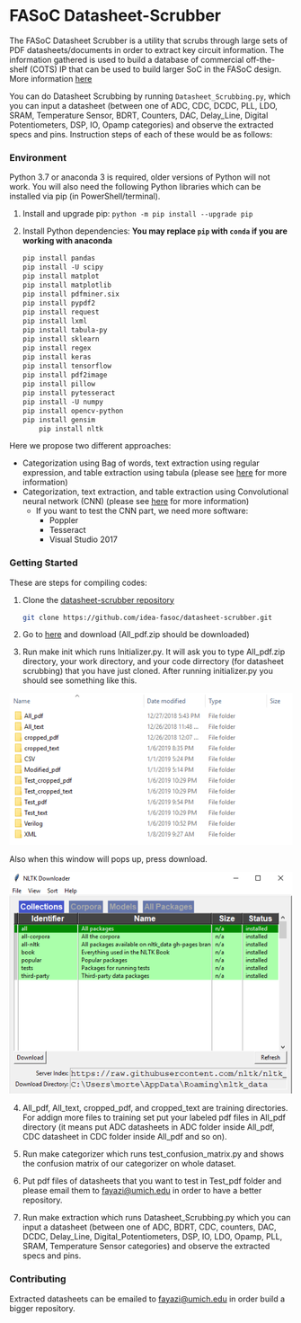 # FASoC Datasheet-Scrubber

The FASoC Datasheet Scrubber is a utility that scrubs through large sets of PDF datasheets/documents in order to extract key circuit information. The information gathered is used to build a database of commercial off-the-shelf (COTS) IP that can be used to build larger SoC in the FASoC design. More information [here](https://fasoc.engin.umich.edu/datasheet-scrubber)

You can do Datasheet Scrubbing by running `Datasheet_Scrubbing.py`, which you can input a datasheet (between one of ADC, CDC, DCDC, PLL, LDO, SRAM, Temperature Sensor, BDRT, Counters, DAC, Delay_Line, Digital Potentiometers, DSP, IO, Opamp categories) and observe the extracted specs and pins. Instruction steps of each of these would be as follows:

### Environment

Python 3.7 or anaconda 3 is required, older versions of Python will not work. You will also need the following Python libraries which can be installed via pip (in PowerShell/terminal).

1. Install and upgrade pip: `python -m pip install --upgrade pip`

2. Install Python dependencies: **You may replace `pip` with `conda` if you are working with anaconda**
	```
	pip install pandas
	pip install -U scipy
	pip install matplot
	pip install matplotlib
	pip install pdfminer.six
	pip install pypdf2
	pip install request
	pip install lxml
	pip install tabula-py
	pip install sklearn
	pip install regex
	pip install keras
	pip install tensorflow
	pip install pdf2image
	pip install pillow
	pip install pytesseract
	pip install -U numpy
	pip install opencv-python
	pip install gensim
        pip install nltk
	```
Here we propose two different approaches:
- Categorization using Bag of words, text extraction using regular expression, and table extraction using tabula (please see [here](https://github.com/chezou/tabula-py) for more information)
- Categorization, text extraction, and table extraction using Convolutional neural network (CNN) (please see [here](https://en.wikipedia.org/wiki/Convolutional_neural_network) for more information)
   - If you want to test the CNN part, we need more software:
     - Poppler
     - Tesseract
     - Visual Studio 2017

### Getting Started

These are steps for compiling codes:
1. Clone the [datasheet-scrubber repository](https://github.com/idea-fasoc/datasheet-scrubber)
	```bash
	git clone https://github.com/idea-fasoc/datasheet-scrubber.git
	```

2. Go to [here](https://www.dropbox.com/s/ad4nolrpxx4pks6/All_pdf.zip?dl=0) and download (All_pdf.zip should be downloaded)

3. Run make init which runs Initializer.py. It will ask you to type All_pdf.zip directory, your work directory, and your code dirrectory (for datasheet scrubbing) that you have just cloned. After running initializer.py you should see something like this.

![](src/docs/fig1.png)

Also when this window will pops up, press download.

![](src/docs/NLTK.png)

4. All_pdf, All_text, cropped_pdf, and cropped_text are training directories. For addign more files to training set put your labeled pdf files in All_pdf directory (it means put ADC datasheets in ADC folder inside All_pdf, CDC datasheet in CDC folder inside All_pdf and so on).

5. Run make categorizer which runs test_confusion_matrix.py and shows the confusion matrix of our categorizer on whole dataset.

6. Put pdf files of datasheets that you want to test in Test_pdf folder and please email them to fayazi@umich.edu in order to have a better repository.

7. Run make extraction which runs Datasheet_Scrubbing.py which you can input a datasheet (between one of ADC, BDRT, CDC, counters, DAC, DCDC, Delay_Line, Digital_Potentiometers, DSP, IO, LDO, Opamp, PLL, SRAM, Temperature Sensor categories) and observe the extracted specs and pins.

### Contributing

Extracted datasheets can be emailed to fayazi@umich.edu in order build a bigger repository.
